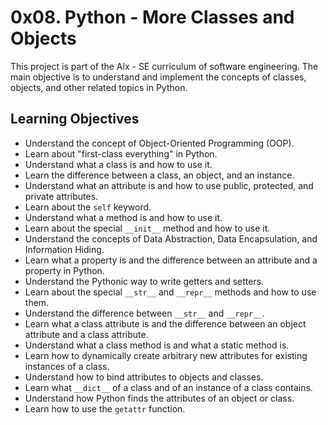 0x08. Python - More Classes and Objects
=======================================

This project is part of the Alx - SE curriculum of software engineering. The main objective is to understand and implement the concepts of classes, objects, and other related topics in Python.

Learning Objectives
-------------------

-   Understand the concept of Object-Oriented Programming (OOP).
-   Learn about "first-class everything" in Python.
-   Understand what a class is and how to use it.
-   Learn the difference between a class, an object, and an instance.
-   Understand what an attribute is and how to use public, protected, and private attributes.
-   Learn about the `self` keyword.
-   Understand what a method is and how to use it.
-   Learn about the special `__init__` method and how to use it.
-   Understand the concepts of Data Abstraction, Data Encapsulation, and Information Hiding.
-   Learn what a property is and the difference between an attribute and a property in Python.
-   Understand the Pythonic way to write getters and setters.
-   Learn about the special `__str__` and `__repr__` methods and how to use them.
-   Understand the difference between `__str__` and `__repr__`.
-   Learn what a class attribute is and the difference between an object attribute and a class attribute.
-   Understand what a class method is and what a static method is.
-   Learn how to dynamically create arbitrary new attributes for existing instances of a class.
-   Understand how to bind attributes to objects and classes.
-   Learn what `__dict__` of a class and of an instance of a class contains.
-   Understand how Python finds the attributes of an object or class.
-   Learn how to use the `getattr` function.
